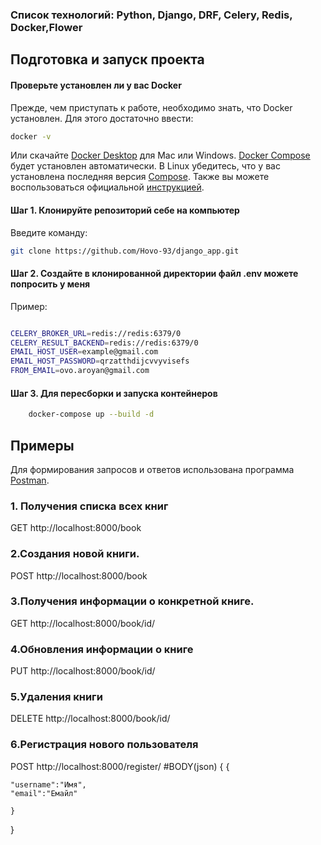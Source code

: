  ### Список технологий: Python, Django, DRF, Celery, Redis, Docker,Flower
 
## Подготовка и запуск проекта
#### Проверьте установлен ли у вас Docker
Прежде, чем приступать к работе, необходимо знать, что Docker установлен. Для этого достаточно ввести:
```bash
docker -v
```
Или скачайте [Docker Desktop](https://www.docker.com/products/docker-desktop) для Mac или Windows. [Docker Compose](https://docs.docker.com/compose) будет установлен автоматически. В Linux убедитесь, что у вас установлена последняя версия [Compose](https://docs.docker.com/compose/install/). Также вы можете воспользоваться официальной [инструкцией](https://docs.docker.com/engine/install/).

#### Шаг 1. Клонируйте репозиторий себе на компьютер
Введите команду:
```bash
git clone https://github.com/Hovo-93/django_app.git
```
#### Шаг 2. Создайте в клонированной директории файл .env можете попросить у меня 
Пример:
```bash

CELERY_BROKER_URL=redis://redis:6379/0
CELERY_RESULT_BACKEND=redis://redis:6379/0
EMAIL_HOST_USER=example@gmail.com
EMAIL_HOST_PASSWORD=qrzatthdijcvvyvisefs
FROM_EMAIL=ovo.aroyan@gmail.com

```

#### Шаг 3. Для пересборки и запуска контейнеров
```bash
    docker-compose up --build -d 

```

## Примеры
Для формирования запросов и ответов использована программа [Postman](https://www.postman.com/).
### 1. Получения списка всех книг
GET http://localhost:8000/book

### 2.Создания новой книги.
POST http://localhost:8000/book

### 3.Получения информации о конкретной книге.
GET http://localhost:8000/book/id/

### 4.Обновления информации о книге
PUT http://localhost:8000/book/id/

### 5.Удаления книги
DELETE http://localhost:8000/book/id/

### 6.Регистрация нового пользователя
POST http://localhost:8000/register/
#BODY(json)
{
    {
    
    "username":"Имя",
    "email":"Емайл"
      
    }
}


